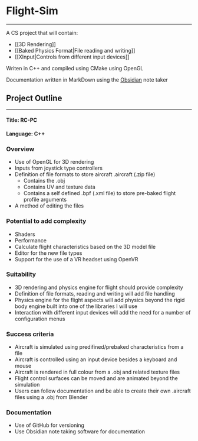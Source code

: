 # Flight-Sim
---
 A CS project that will contain:
 - [[3D Rendering]]
 - [[Baked Physics Format|File reading and writing]]
 - [[XInput|Controls from different input devices]]
 
Writen in C++ and compiled using CMake using OpenGL

Documentation written in MarkDown using the [Obsidian](https://obsidian.md/) note taker


## Project Outline
---

#### Title: RC-PC

#### Language: C++

### Overview

- Use of OpenGL for 3D rendering
- Inputs from joystick type controllers
- Definition of file formats to store aircraft .aircraft (.zip file)
    - Contains the .obj
    - Contains UV and texture data
    - Contains a self defined .bpf (.xml file) to store pre-baked flight profile arguments
- A method of editing the files

### Potential to add complexity

- Shaders
- Performance
- Calculate flight characteristics based on the 3D model file
- Editor for the new file types
- Support for the use of a VR headset using OpenVR

### Suitability

- 3D rendering and physics engine for flight should provide complexity
- Definition of file formats, reading and writing will add file handling
- Physics engine for the flight aspects will add physics beyond the rigid body engine built into one of the libraries I will use
- Interaction with different input devices will add the need for a number of configuration menus

### Success criteria

- Aircraft is simulated using predifined/prebaked characteristics from a file
- Aircraft is controlled using an input device besides a keyboard and mouse
- Aircraft is rendered in full colour from a .obj and related texture files
- Flight control surfaces can be moved and are animated beyond the simulation
- Users can follow documentation and be able to create their own .aircraft files using a .obj from Blender

### Documentation
- Use of GitHub for versioning
- Use Obsidian note taking software for documentation